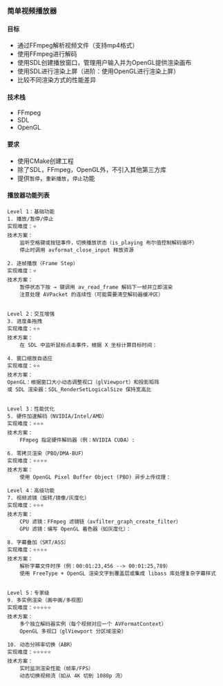 ### 简单视频播放器

#### 目标

- 通过FFmpeg解析视频文件（支持mp4格式）
- 使用FFmpeg进行解码
- 使用SDL创建播放窗口，管理用户输入并为OpenGL提供渲染画布
- 使用SDL进行渲染上屏（进阶：使用OpenGL进行渲染上屏）
- 比较不同渲染方式的性能差异

#### 技术栈

- FFmpeg
- SDL
- OpenGL

#### 要求

- 使用CMake创建工程
- 除了SDL，FFmpeg，OpenGL外，不引入其他第三方库
- 提供`暂停`，`重新播放`，`停止`功能


#### 播放器功能列表
```angular2html
Level 1：基础功能
1. 播放/暂停/停止
实现难度：⭐
技术方案：
    监听空格键或按钮事件，切换播放状态（is_playing 布尔值控制解码循环）
    停止时调用 avformat_close_input 释放资源

2. 逐帧播放（Frame Step）
实现难度：⭐
技术方案：
    暂停状态下按 → 键调用 av_read_frame 解码下一帧并立即渲染
    注意处理 AVPacket 的连续性（可能需要清空解码器缓冲区）


Level 2：交互增强
3. 进度条拖拽
实现难度：⭐⭐
技术方案：
    在 SDL 中监听鼠标点击事件，根据 X 坐标计算目标时间：

4. 窗口缩放自适应
实现难度：⭐⭐
技术方案：
OpenGL：根据窗口大小动态调整视口（glViewport）和投影矩阵
或 SDL 渲染器：SDL_RenderSetLogicalSize 保持宽高比


Level 3：性能优化
5. 硬件加速解码（NVIDIA/Intel/AMD）
实现难度：⭐⭐⭐
技术方案：
    FFmpeg 指定硬件解码器（例：NVIDIA CUDA）:

6. 零拷贝渲染（PBO/DMA-BUF）
实现难度：⭐⭐⭐⭐
技术方案：
    使用 OpenGL Pixel Buffer Object (PBO) 异步上传纹理：

Level 4：高级功能
7. 视频滤镜（旋转/镜像/灰度化）
实现难度：⭐⭐⭐
技术方案：
    CPU 滤镜：FFmpeg 滤镜链（avfilter_graph_create_filter）
    GPU 滤镜：编写 OpenGL 着色器（如灰度化）：

8. 字幕叠加（SRT/ASS）
实现难度：⭐⭐⭐⭐
技术方案：
    解析字幕文件时序（例：00:01:23,456 --> 00:01:25,789）
    使用 FreeType + OpenGL 渲染文字到覆盖层或集成 libass 库处理复杂字幕样式


Level 5：专家级
9. 多实例渲染（画中画/多视图）
实现难度：⭐⭐⭐⭐⭐
技术方案：
    多个独立解码器实例（每个视频对应一个 AVFormatContext）
    OpenGL 多视口（glViewport 分区域渲染）

10. 动态分辨率切换（ABR）
实现难度：⭐⭐⭐⭐⭐
技术方案：
    实时监测渲染性能（帧率/FPS）
    动态切换视频流（如从 4K 切到 1080p 流）
```